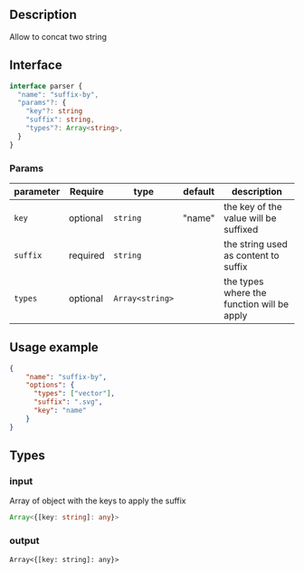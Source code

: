 
## Description

Allow to concat two string

## Interface 

```ts
interface parser {
  "name": "suffix-by",
  "params"?: {
    "key"?: string
    "suffix": string,
    "types"?: Array<string>,
  }
}
```

### Params
| parameter | Require    | type             | default    | description                                       |
| --------- | ---------- | ---------------- | ---------- | ------------------------------------------------- |
| `key`     | optional   | `string`         | "name"     | the key of the value will be suffixed             |
| `suffix`  | required   | `string`         |            | the string used as content to suffix              |
| `types`   | optional   | `Array<string>`  |            | the types where the function will be apply        |

## Usage example 

```json
{
    "name": "suffix-by",
    "options": {
      "types": ["vector"],
      "suffix": ".svg",
      "key": "name"
    }
}
```

## Types

### input

Array of object with the keys to apply the suffix

```ts
Array<{[key: string]: any}>
```

### output
```
Array<{[key: string]: any}>
```
